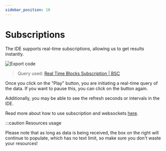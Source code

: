 ```yaml
---
sidebar_position: 10
---
```


# Subscriptions

The IDE supports real-time subscriptions, allowing us to get results instantly.

![Export code](/img/ide/ide_subscription.gif)

> Query used: [Real Time Blocks Subscription | BSC](https://graphql.bitquery.io/ide/Real-Time-Blocks-Subscription--BSC)

Once you click on the "Play" button, you are initiating a real-time query of the data. If you want to pause this, you can click on the button again. 

Additionally, you may be able to see the refresh seconds or intervals in the IDE. 

Read more about how to use subscription and websockets [here](/docs/graphql/subscription/subscription.md).

:::caution Resources usage

Please note that as long as data is being received, the box on the right will continue to populate, which has no text limit, so make sure you don't waste your resources!


